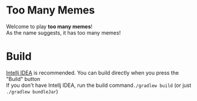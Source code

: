 # Too Many Memes
Welcome to play **too many memes**!\
As the name suggests, it has too many memes!
# Build
[Intellj IDEA](https://www.jetbrains.com.cn/idea/) is recommended. You can build directly when you press the "Build" button\
If you don't have Intellj IDEA, run the build command`./gradlew build` (or just `./gradlew bundleJar`)
